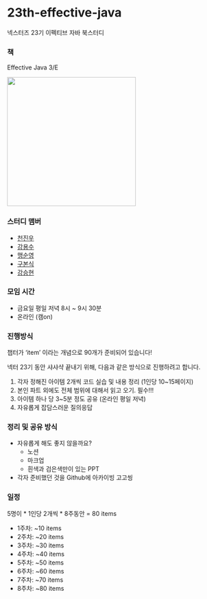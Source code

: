 # 23th-effective-java
넥스터즈 23기 이펙티브 자바 북스터디 

### 책

Effective Java 3/E

<img width="300" src="https://github.com/Nexters/23th-effective-java/assets/76773202/e789f7cf-61bc-4733-9d39-be6cbc6e2c70"> </img>


### 스터디 맴버

- [천진우](https://github.com/JinuCheon)
- [강용수](https://github.com/emost22)
- [맹순영](https://github.com/symaeng98)
- [구본식](https://github.com/BonSik-Koo)
- [강승현](https://github.com/code5753)


### 모임 시간
- 금요일 평일 저녁 8시 ~ 9시 30분
- 온라인 (캠on)


### 진행방식

챕터가 ‘item’ 이라는 개념으로 90개가 준비되어 있습니다!

넥터 23기 동안 샤샤샥 끝내기 위해, 다음과 같은 방식으로 진행하려고 합니다.

1. 각자 정해진 아이템 2개씩 코드 실습 및 내용 정리 (1인당 10~15페이지)
2. 본인 파트 외에도 전체 범위에 대해서 읽고 오기. 필수!!!
3. 아이템 하나 당 3~5분 정도 공유 (온라인 평일 저녁)
4. 자유롭게 잡담스러운 질의응답


### 정리 및 공유 방식

- 자유롭게 해도 좋지 않을까요?
    - 노션
    - 마크업
    - 흰색과 검은색만이 있는 PPT
- 각자 준비했던 것을 Github에 아카이빙 고고씽

### 일정
5명이 * 1인당 2개씩 * 8주동안 = 80 items
- 1주차: ~10 items
- 2주차: ~20 items
- 3주차: ~30 items
- 4주차: ~40 items
- 5주차: ~50 items
- 6주차: ~60 items
- 7주차: ~70 items
- 8주차: ~80 items
